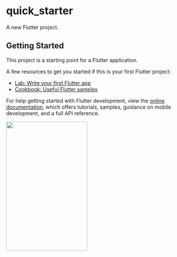 # quick_starter

A new Flutter project.

## Getting Started

This project is a starting point for a Flutter application.

A few resources to get you started if this is your first Flutter project:

- [Lab: Write your first Flutter app](https://docs.flutter.dev/get-started/codelab)
- [Cookbook: Useful Flutter samples](https://docs.flutter.dev/cookbook)

For help getting started with Flutter development, view the
[online documentation](https://docs.flutter.dev/), which offers tutorials,
samples, guidance on mobile development, and a full API reference.
<p>

  <img src="Screenshot 2024-03-29 095635](https://github.com/Dipeshmaurya1/quick_starter/assets/149373441/8c4c5790-7e56-48cc-92f1-d9e928a64d18" width="220" height="350" >
</p>
